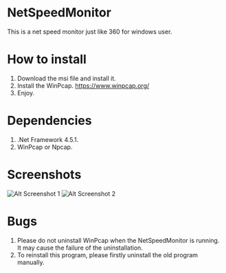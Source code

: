 # NetSpeedMonitor

This is a net speed monitor just like 360 for windows user.

# How to install

1. Download the msi file and install it.
2. Install the WinPcap. https://www.winpcap.org/
3. Enjoy.

# Dependencies
1. .Net Framework 4.5.1.
2. WinPcap or Npcap.

# Screenshots
![Alt Screenshot 1](https://github.com/hanyizhao/NetSpeedMonitor/blob/master/Screenshots/1.png)
![Alt Screenshot 2](https://github.com/hanyizhao/NetSpeedMonitor/blob/master/Screenshots/2.png)

# Bugs
1. Please do not uninstall WinPcap when the NetSpeedMonitor is running. It may cause the failure of the uninstallation.
2. To reinstall this program, please firstly uninstall the old program manually.
